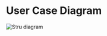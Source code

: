 # User Case Diagram
![Stru diagram](https://user-images.githubusercontent.com/98818208/153244455-ae4a4553-ad60-4d48-bb8c-1e02f1a68430.png)
